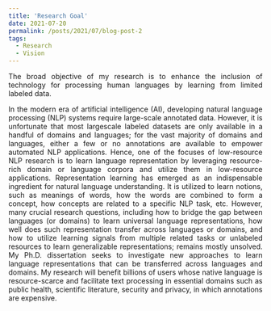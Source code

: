 ```yaml
---
title: 'Research Goal'
date: 2021-07-20
permalink: /posts/2021/07/blog-post-2
tags:
  - Research
  - Vision
---
```


<p align="justify">
</p>

<p align="justify">
The broad objective of my research is to enhance the inclusion of technology for processing human languages by learning from limited labeled data.
</p>

<p align="justify">
In the modern era of artificial intelligence (AI), developing natural language processing (NLP) systems require large-scale annotated data. However, it is unfortunate that most largescale labeled datasets are only available in a handful of domains and languages; for the vast majority of domains and languages, either a few or no annotations are available to empower automated NLP applications. Hence, one of the focuses of low-resource NLP research is to learn language representation by leveraging resource-rich domain or language corpora and utilize them in low-resource applications. Representation learning has emerged as an indispensable ingredient for natural language understanding. It is utilized to learn notions, such as meanings of words, how the words are combined to form a concept, how concepts are related to a specific NLP task, etc. However, many crucial research questions, including how to bridge the gap between languages (or domains) to learn universal language representations, how well does such representation transfer across languages or domains, and how to utilize learning signals from multiple related tasks or unlabeled resources to learn generalizable representations; remains mostly unsolved. My Ph.D. dissertation seeks to investigate new approaches to learn language representations that can be transferred across languages and domains. My research will benefit billions of users whose native language is resource-scarce and facilitate text processing in essential domains such as public health, scientific literature, security and privacy, in which annotations are expensive. 
</p>

